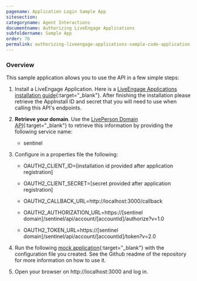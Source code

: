 ```yaml
---
pagename: Application Login Sample App
sitesection:
categoryname: Agent Interactions
documentname: Authorizing LiveEngage Applications
subfoldername: Sample App
order: 70
permalink: authorizing-liveengage-applications-sample-code-application-login-sample-app.html
---
```


### Overview

This sample application allows you to use the API in a few simple steps:

1. Install a LiveEngage Application. Here is a [LiveEngage Applications installation guide](guides-retry-policy.html){:target="_blank"}. After finishing the installation please retrieve the AppInstall ID and secret that you will need to use when calling this API's endpoints.

2. **Retrieve your domain**. Use the [LivePerson Domain API](agent-domain-domain-api.html){:target="_blank"} to retrieve this information by providing the following service name:

	* sentinel

3. Configure in a properties file the following:

	* OAUTH2_CLIENT_ID=[installation id provided after application registration]

	* OAUTH2_CLIENT_SECRET=[secret provided after application registration]

	* OAUTH2_CALLBACK_URL=http://localhost:3000/callback

	* OAUTH2_AUTHORIZATION_URL=https://[sentinel domain]/sentinel/api/account/[accountid]/authorize?v=1.0

	* OAUTH2_TOKEN_URL=https://[sentinel domain]/sentinel/api/account/[accountid]/token?v=2.0

4. Run the following [mock application](https://github.com/LivePersonInc/sample-app-authorization){:target="_blank"} with the configuration file you created. See the Github readme of the repository for more information on how to use it.

5. Open your browser on http://localhost:3000 and log in.

